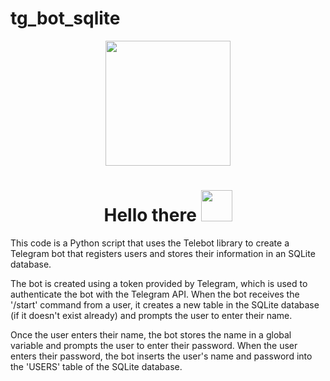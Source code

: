 # tg_bot_sqlite
<div id="header" align="center">
  <img src="https://media.tenor.com/QTc7sR9KDNYAAAAi/cherry-hi.gif" width="200"/>
</div>
<div id="badges" align="center">
<h1>
 Hello there
  <img src="https://media.tenor.com/znmQl_Of2AAAAAAi/pepe-jedi-pablojedi.gif" width="50px"/>
</h1>
</div>

This code is a Python script that uses the Telebot library to create a Telegram bot that registers users and stores their information in an SQLite database.

The bot is created using a token provided by Telegram, which is used to authenticate the bot with the Telegram API. When the bot receives the '/start' command from a user, it creates a new table in the SQLite database (if it doesn't exist already) and prompts the user to enter their name.

Once the user enters their name, the bot stores the name in a global variable and prompts the user to enter their password. When the user enters their password, the bot inserts the user's name and password into the 'USERS' table of the SQLite database.


